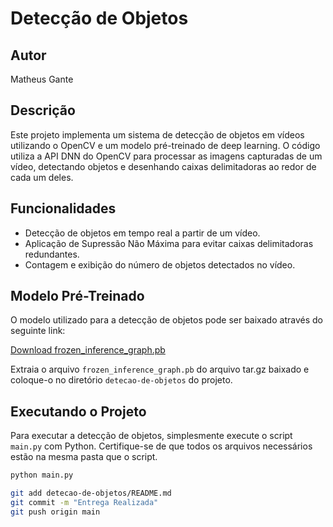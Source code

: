 # Detecção de Objetos

## Autor
Matheus Gante

## Descrição
Este projeto implementa um sistema de detecção de objetos em vídeos utilizando o OpenCV e um modelo pré-treinado de deep learning. O código utiliza a API DNN do OpenCV para processar as imagens capturadas de um vídeo, detectando objetos e desenhando caixas delimitadoras ao redor de cada um deles.

## Funcionalidades
- Detecção de objetos em tempo real a partir de um vídeo.
- Aplicação de Supressão Não Máxima para evitar caixas delimitadoras redundantes.
- Contagem e exibição do número de objetos detectados no vídeo.

## Modelo Pré-Treinado
O modelo utilizado para a detecção de objetos pode ser baixado através do seguinte link:

[Download frozen_inference_graph.pb](https://example.com/download-link)

Extraia o arquivo `frozen_inference_graph.pb` do arquivo tar.gz baixado e coloque-o no diretório `detecao-de-objetos` do projeto.

## Executando o Projeto
Para executar a detecção de objetos, simplesmente execute o script `main.py` com Python. Certifique-se de que todos os arquivos necessários estão na mesma pasta que o script.

```bash
python main.py

git add detecao-de-objetos/README.md
git commit -m "Entrega Realizada"
git push origin main

